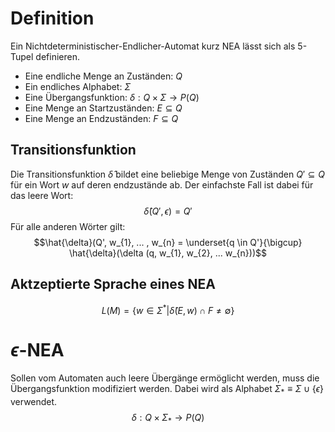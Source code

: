 # Definition
Ein Nichtdeterministischer-Endlicher-Automat kurz NEA lässt sich als 5-Tupel definieren.
- Eine endliche Menge an Zuständen: $Q$
- Ein endliches Alphabet: $\Sigma$
- Eine Übergangsfunktion: $\delta: Q \times \Sigma \rightarrow P(Q)$
- Eine Menge an  Startzuständen: $E \subseteq Q$
- Eine Menge an Endzuständen: $F \subseteq Q$
## Transitionsfunktion
Die Transitionsfunktion $\hat{\delta}$ bildet eine beliebige Menge von Zuständen $Q' \subseteq Q$ für ein Wort $w$ auf deren endzustände ab.
Der einfachste Fall ist dabei für das leere Wort:
$$\hat{\delta}(Q', \epsilon) = Q'$$
Für alle anderen Wörter gilt:
$$\hat{\delta}(Q', w_{1}, ... , w_{n} = \underset{q \in Q'}{\bigcup} \hat{\delta}(\delta (q, w_{1}, w_{2}, ... w_{n}))$$
## Aktzeptierte Sprache eines NEA
$$L(M) = \{w \in \Sigma^{*} | \hat{\delta} (E, w) \cap F \neq \emptyset\}$$
# $\epsilon$-NEA
Sollen vom Automaten auch leere Übergänge ermöglicht werden, muss die Übergangsfunktion modifiziert werden. Dabei wird als Alphabet $\Sigma_{*} \equiv \Sigma \cup \{\epsilon\}$ verwendet. 
$$\delta: Q \times \Sigma_{*} \rightarrow P(Q)$$